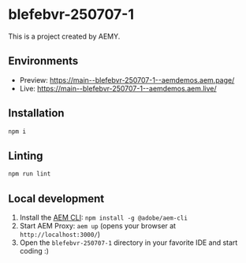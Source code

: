 # blefebvr-250707-1

This is a project created by AEMY.

## Environments

- Preview: https://main--blefebvr-250707-1--aemdemos.aem.page/
- Live: https://main--blefebvr-250707-1--aemdemos.aem.live/

## Installation

```sh
npm i
```

## Linting

```sh
npm run lint
```

## Local development

1. Install the [AEM CLI](https://github.com/adobe/helix-cli): `npm install -g @adobe/aem-cli`
1. Start AEM Proxy: `aem up` (opens your browser at `http://localhost:3000/`)
1. Open the `blefebvr-250707-1` directory in your favorite IDE and start coding :)